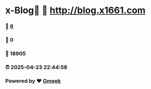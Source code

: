 # x-Blog🍃 :link: http://blog.x1661.com 
### :page_facing_up: [6](http://blog.x1661.com/tag.html) 
### :speech_balloon: 0 
### :hibiscus: 18905 
### :alarm_clock: 2025-04-23 22:44:58 
### Powered by :heart: [Gmeek](https://github.com/Meekdai/Gmeek)
